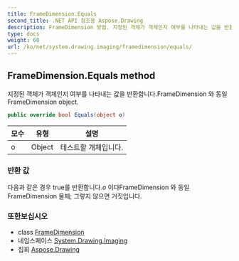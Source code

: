 ```yaml
---
title: FrameDimension.Equals
second_title: .NET API 참조용 Aspose.Drawing
description: FrameDimension 방법. 지정된 객체가 객체인지 여부를 나타내는 값을 반환합니다.FrameDimension 와 동일FrameDimension object.
type: docs
weight: 60
url: /ko/net/system.drawing.imaging/framedimension/equals/
---
```

## FrameDimension.Equals method

지정된 객체가 객체인지 여부를 나타내는 값을 반환합니다.FrameDimension 와 동일FrameDimension object.

```csharp
public override bool Equals(object o)
```

| 모수 | 유형 | 설명 |
| --- | --- | --- |
| o | Object | 테스트할 개체입니다. |

### 반환 값

다음과 같은 경우 true를 반환합니다.*o* 이다FrameDimension 와 동일FrameDimension 물체; 그렇지 않으면 거짓입니다.

### 또한보십시오

* class [FrameDimension](../)
* 네임스페이스 [System.Drawing.Imaging](../../framedimension/)
* 집회 [Aspose.Drawing](../../../)


